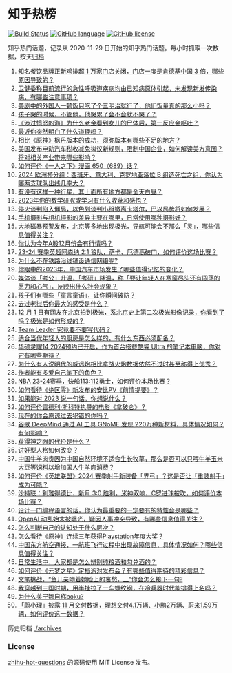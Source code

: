 # 知乎热榜
[![Build Status](https://github.com/ToWeLong/zhihu-hot-questions/workflows/CI/badge.svg)](https://github.com/ToWeLong/zhihu-hot-questions/actions)
[![GitHub language](https://img.shields.io/badge/language-golang-orange.svg)](https://golang.org/)
[![GitHub license](https://img.shields.io/github/license/ToWeLong/zhihu-hot-questions)](https://github.com/ToWeLong/zhihu-hot-questions/blob/main/LICENSE)

知乎热门话题，记录从 2020-11-29 日开始的知乎热门话题。每小时抓取一次数据，按天[归档](./archives)

<!-- BEGIN -->

1. [知名餐饮品牌正新鸡排超 1 万家门店关闭，门店一度是肯德基中国 3 倍，哪些原因导致的？](https://www.zhihu.com/question/633100779)
1. [卫健委称目前流行的急性呼吸道疾病均由已知病原体引起，未发现新发传染病，有哪些注意事项？](https://www.zhihu.com/question/632971578)
1. [美剧中的外国人一顿饭只吃了个三明治就行了，他们饭量真的那么小吗？](https://www.zhihu.com/question/27162329)
1. [孩子哭的时候，不管他，他哭累了会不会就不哭了？](https://www.zhihu.com/question/428651537)
1. [《涉过愤怒的海》为什么老金看到女儿的尸体后，第一反应会呕吐？](https://www.zhihu.com/question/632088907)
1. [最近你突然明白了什么道理吗？](https://www.zhihu.com/question/627838832)
1. [相比《原神》枫丹版本的成功，须弥版本有哪些不足的地方？](https://www.zhihu.com/question/631989606)
1. [美国发布电动汽车税收减免拟议新规则，限制中国企业，如何解读美方意图？将对相关产业带来哪些影响？](https://www.zhihu.com/question/633001250)
1. [如何评价《一人之下》漫画 650（689）话？](https://www.zhihu.com/question/632734795)
1. [2024 欧洲杯分组：西班牙、意大利、克罗地亚落位 B 组造死亡之组，你认为哪两支球队出线几率大？](https://www.zhihu.com/question/633075086)
1. [有没有这样一种行星，其上面所有地方都是全天白昼？](https://www.zhihu.com/question/632562475)
1. [2023年你的数学研究或学习有什么收获和感悟？](https://www.zhihu.com/question/629305334)
1. [停火谈判陷入僵局，以色列谈判小组撤离卡塔尔，巴以局势将如何发展？](https://www.zhihu.com/question/633042469)
1. [手机摄影与相机摄影的差异主要在哪里，日常使用哪种摄影好？](https://www.zhihu.com/question/630767825)
1. [大地磁暴预警发布，北京等多地出现极光，导航可能会不那么「灵」，哪些信息值得关注？](https://www.zhihu.com/question/632936847)
1. [你认为今年A股12月份会有行情吗？](https://www.zhihu.com/question/633015626)
1. [23-24 赛季英超阿森纳 2:1 狼队，萨卡、厄德高破门，如何评价这场比赛？](https://www.zhihu.com/question/633061822)
1. [为什么不在铁路沿线铺设通信网络呢?](https://www.zhihu.com/question/632887350)
1. [你眼中的2023年，中国汽车市场发生了哪些值得记忆的变化？](https://www.zhihu.com/question/632700230)
1. [媒体谈「考公」升温，「考研」降温，称「要让年轻人在寒窗尽头还有闯荡的愿力和心气」，反映出什么社会现象？](https://www.zhihu.com/question/632806794)
1. [孩子们有哪些「童言童语」，让你瞬间破防？](https://www.zhihu.com/question/626490606)
1. [去过老挝后你最大的感受是什么？](https://www.zhihu.com/question/332996631)
1. [12 月 1 日有网友在北京拍到极光，系北京史上第二次极光影像记录，你看到了吗？极光是如何形成的？](https://www.zhihu.com/question/632867941)
1. [Team Leader 究竟要不要写代码？](https://www.zhihu.com/question/517252488)
1. [适合当代年轻人的厨房是怎么样的，有什么东西必须配备？](https://www.zhihu.com/question/516006550)
1. [华硕灵耀14 2024预约已开启，作为首台搭载酷睿 Ultra 的笔记本电脑，你对它有哪些期待？](https://www.zhihu.com/question/632809896)
1. [为什么有人说明代的威远炮相比拿战火炮数据依然不过时甚至称得上优秀？](https://www.zhihu.com/question/632071503)
1. [作者能有多爱自己笔下的角色？](https://www.zhihu.com/question/630128572)
1. [NBA 23-24赛季，快船113:112勇士，如何评价本场比赛？](https://www.zhihu.com/question/633093813)
1. [如何看待《绝区零》新发布的安比PV《前情提要》？](https://www.zhihu.com/question/631987129)
1. [如果能对 2023 说一句话，你想说什么？](https://www.zhihu.com/question/632802638)
1. [如何评价雷德利·斯科特执导的电影《拿破仑》？](https://www.zhihu.com/question/632700503)
1. [现在的你会原谅过去犯错的你吗？](https://www.zhihu.com/question/630488982)
1. [谷歌 DeepMind 通过 AI 工具 GNoME 发现 220万种新材料，具体情况如何？有何影响？](https://www.zhihu.com/question/632802664)
1. [获得神之眼的代价是什么？](https://www.zhihu.com/question/550571210)
1. [讨好型人格如何改变？](https://www.zhihu.com/question/266660862)
1. [中国牛羊肉贵因为中国自然环境不适合生长牧草，那么是否可以只喂牛羊玉米大豆等饲料以增加国人牛羊肉消费？](https://www.zhihu.com/question/632377656)
1. [如何评价《英雄联盟》2024 赛季射手新装备「界弓」？这是否让「重装射手」成为可能？](https://www.zhihu.com/question/632071768)
1. [沙特联：利雅得德比，新月 3:0 胜利，米神双响，C罗进球被吹，如何评价本场比赛？](https://www.zhihu.com/question/632937707)
1. [设计一门编程语言的话，你认为最重要的一定要有的特性会是哪些？](https://www.zhihu.com/question/40675600)
1. [OpenAI 动乱始末被曝光，疑因人事冲突导致，有哪些信息值得关注？](https://www.zhihu.com/question/633097327)
1. [怎么判断自己的认知处于什么层次？](https://www.zhihu.com/question/619605652)
1. [怎么看待《原神》连续三年获得Playstation年度大奖？](https://www.zhihu.com/question/632868085)
1. [中国东方航空通报，一航班飞行过程中出现故障信息，具体情况如何？哪些信息值得关注？](https://www.zhihu.com/question/633103649)
1. [日常生活中，大家都是怎么辨别纯粮酒和勾兑酒的？](https://www.zhihu.com/question/496633235)
1. [如何评价《元梦之星》定档派对发布会？有哪些值得期待的精彩信息？](https://www.zhihu.com/question/632978045)
1. [文笔挑战，“鱼儿亲吻着她脸上的哀愁，__”你会怎么接下一句?](https://www.zhihu.com/question/632806407)
1. [我穿越到三国时期，用半挂拉了一车螺纹钢，在冷兵器时代能排得上名吗？](https://www.zhihu.com/question/632429814)
1. [为什么芙宁娜自称boku?](https://www.zhihu.com/question/632736417)
1. [「蔚小理」披露 11 月交付数据，理想交付4.1万辆、小鹏2万辆、蔚来1.59万辆，如何评价这一数据？](https://www.zhihu.com/question/632829630)

<!-- END -->

历史归档 [./archives](./archives)


### License
[zhihu-hot-questions](https://github.com/towelong/zhihu-hot-questions) 的源码使用 MIT License 发布。